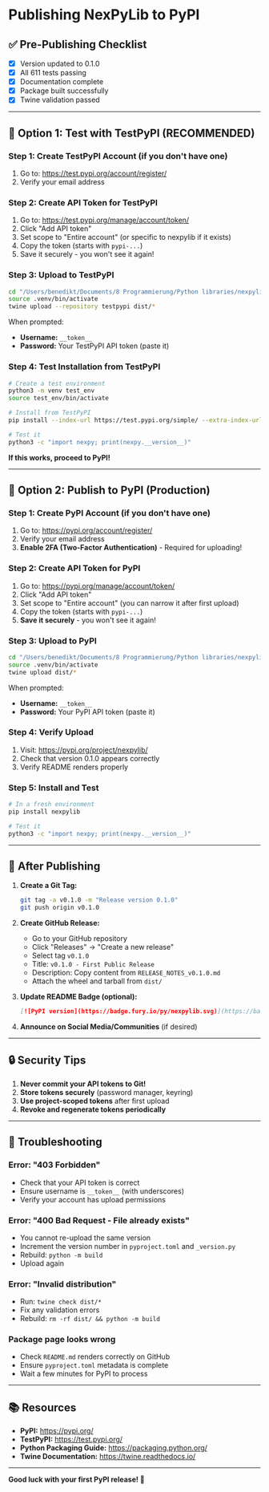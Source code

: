 # Publishing NexPyLib to PyPI

## ✅ Pre-Publishing Checklist

- [x] Version updated to 0.1.0
- [x] All 611 tests passing
- [x] Documentation complete
- [x] Package built successfully
- [x] Twine validation passed

---

## 🧪 Option 1: Test with TestPyPI (RECOMMENDED)

### Step 1: Create TestPyPI Account (if you don't have one)
1. Go to: https://test.pypi.org/account/register/
2. Verify your email address

### Step 2: Create API Token for TestPyPI
1. Go to: https://test.pypi.org/manage/account/token/
2. Click "Add API token"
3. Set scope to "Entire account" (or specific to nexpylib if it exists)
4. Copy the token (starts with `pypi-...`)
5. Save it securely - you won't see it again!

### Step 3: Upload to TestPyPI
```bash
cd "/Users/benedikt/Documents/8 Programmierung/Python libraries/nexpylib"
source .venv/bin/activate
twine upload --repository testpypi dist/*
```

When prompted:
- **Username:** `__token__`
- **Password:** Your TestPyPI API token (paste it)

### Step 4: Test Installation from TestPyPI
```bash
# Create a test environment
python3 -m venv test_env
source test_env/bin/activate

# Install from TestPyPI
pip install --index-url https://test.pypi.org/simple/ --extra-index-url https://pypi.org/simple nexpylib

# Test it
python3 -c "import nexpy; print(nexpy.__version__)"
```

**If this works, proceed to PyPI!**

---

## 🚀 Option 2: Publish to PyPI (Production)

### Step 1: Create PyPI Account (if you don't have one)
1. Go to: https://pypi.org/account/register/
2. Verify your email address
3. **Enable 2FA (Two-Factor Authentication)** - Required for uploading!

### Step 2: Create API Token for PyPI
1. Go to: https://pypi.org/manage/account/token/
2. Click "Add API token"
3. Set scope to "Entire account" (you can narrow it after first upload)
4. Copy the token (starts with `pypi-...`)
5. **Save it securely** - you won't see it again!

### Step 3: Upload to PyPI
```bash
cd "/Users/benedikt/Documents/8 Programmierung/Python libraries/nexpylib"
source .venv/bin/activate
twine upload dist/*
```

When prompted:
- **Username:** `__token__`
- **Password:** Your PyPI API token (paste it)

### Step 4: Verify Upload
1. Visit: https://pypi.org/project/nexpylib/
2. Check that version 0.1.0 appears correctly
3. Verify README renders properly

### Step 5: Install and Test
```bash
# In a fresh environment
pip install nexpylib

# Test it
python3 -c "import nexpy; print(nexpy.__version__)"
```

---

## 📝 After Publishing

1. **Create a Git Tag:**
   ```bash
   git tag -a v0.1.0 -m "Release version 0.1.0"
   git push origin v0.1.0
   ```

2. **Create GitHub Release:**
   - Go to your GitHub repository
   - Click "Releases" → "Create a new release"
   - Select tag `v0.1.0`
   - Title: `v0.1.0 - First Public Release`
   - Description: Copy content from `RELEASE_NOTES_v0.1.0.md`
   - Attach the wheel and tarball from `dist/`

3. **Update README Badge (optional):**
   ```markdown
   [![PyPI version](https://badge.fury.io/py/nexpylib.svg)](https://badge.fury.io/py/nexpylib)
   ```

4. **Announce on Social Media/Communities** (if desired)

---

## 🔒 Security Tips

1. **Never commit your API tokens to Git!**
2. **Store tokens securely** (password manager, keyring)
3. **Use project-scoped tokens** after first upload
4. **Revoke and regenerate tokens periodically**

---

## 🐛 Troubleshooting

### Error: "403 Forbidden"
- Check that your API token is correct
- Ensure username is `__token__` (with underscores)
- Verify your account has upload permissions

### Error: "400 Bad Request - File already exists"
- You cannot re-upload the same version
- Increment the version number in `pyproject.toml` and `_version.py`
- Rebuild: `python -m build`
- Upload again

### Error: "Invalid distribution"
- Run: `twine check dist/*`
- Fix any validation errors
- Rebuild: `rm -rf dist/ && python -m build`

### Package page looks wrong
- Check `README.md` renders correctly on GitHub
- Ensure `pyproject.toml` metadata is complete
- Wait a few minutes for PyPI to process

---

## 📚 Resources

- **PyPI:** https://pypi.org/
- **TestPyPI:** https://test.pypi.org/
- **Python Packaging Guide:** https://packaging.python.org/
- **Twine Documentation:** https://twine.readthedocs.io/

---

**Good luck with your first PyPI release! 🎉**

